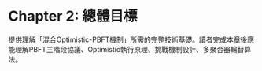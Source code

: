 # Chapter 2: 總體目標
提供理解「混合Optimistic-PBFT機制」所需的完整技術基礎。讀者完成本章後應能理解PBFT三階段協議、Optimistic執行原理、挑戰機制設計、多聚合器輪替算法。
